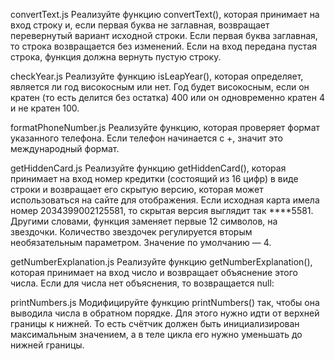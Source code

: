 convertText.js 
Реализуйте функцию convertText(), которая принимает на вход строку и, если первая буква не заглавная, возвращает перевернутый вариант исходной строки. Если первая буква заглавная, то строка возвращается без изменений. Если на вход передана пустая строка, функция должна вернуть пустую строку.

checkYear.js 
Реализуйте функцию isLeapYear(), которая определяет, является ли год високосным или нет. Год будет високосным, если он кратен (то есть делится без остатка) 400 или он одновременно кратен 4 и не кратен 100.

formatPhoneNumber.js 
Реализуйте функцию, которая проверяет формат указанного телефона. Если телефон начинается с +, значит это международный формат.

getHiddenCard.js 
Реализуйте функцию getHiddenCard(), которая принимает на вход номер кредитки (состоящий из 16 цифр) в виде строки и возвращает его скрытую версию, 
которая может использоваться на сайте для отображения. Если исходная карта имела номер 2034399002125581, то скрытая версия выглядит так ****5581. 
Другими словами, функция заменяет первые 12 символов, на звездочки. Количество звездочек регулируется вторым необязательным параметром. Значение по умолчанию — 4.

getNumberExplanation.js
Реализуйте функцию getNumberExplanation(), которая принимает на вход число и возвращает объяснение этого числа. Если для числа нет объяснения, то возвращается null:

printNumbers.js
Модифицируйте функцию printNumbers() так, чтобы она выводила числа в обратном порядке. Для этого нужно идти от верхней границы к нижней. 
То есть счётчик должен быть инициализирован максимальным значением, а в теле цикла его нужно уменьшать до нижней границы.

